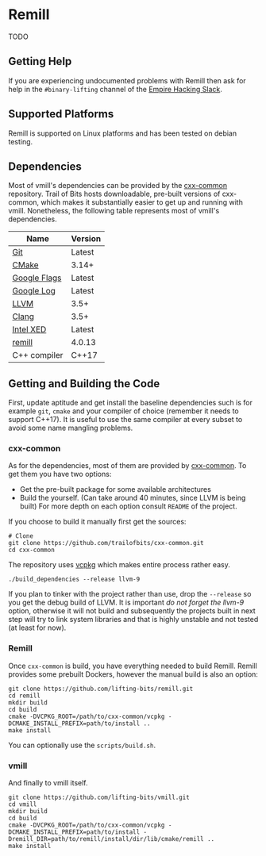 # Remill

TODO

## Getting Help

If you are experiencing undocumented problems with Remill then ask for help in the `#binary-lifting` channel of the [Empire Hacking Slack](https://empireslacking.herokuapp.com/).

## Supported Platforms

Remill is supported on Linux platforms and has been tested on debian testing.

## Dependencies

Most of vmill's dependencies can be provided by the [cxx-common](https://github.com/trailofbits/cxx-common) repository. Trail of Bits hosts downloadable, pre-built versions of cxx-common, which makes it substantially easier to get up and running with vmill. Nonetheless, the following table represents most of vmill's dependencies.

| Name | Version |
| ---- | ------- |
| [Git](https://git-scm.com/) | Latest |
| [CMake](https://cmake.org/) | 3.14+ |
| [Google Flags](https://github.com/google/glog) | Latest |
| [Google Log](https://github.com/google/glog) | Latest |
| [LLVM](http://llvm.org/) | 3.5+ |
| [Clang](http://clang.llvm.org/) | 3.5+ |
| [Intel XED](https://software.intel.com/en-us/articles/xed-x86-encoder-decoder-software-library) | Latest |
| [remill](https://github.com/lifting-bits/remill) | 4.0.13 |
| C++ compiler | C++17 |

## Getting and Building the Code

First, update aptitude and get install the baseline dependencies such is for example `git`, `cmake` and your compiler of choice (remember it needs to support C++17). It is useful to use the same compiler at every subset to avoid some name mangling problems.

### cxx-common

As for the dependencies, most of them are provided by [cxx-common](https://github.com/trailofbits/cxx-common). To get them you have two options:
  * Get the pre-built package for some available architectures
  * Build the yourself. (Can take around 40 minutes, since LLVM is being built)
For more depth on each option consult `README` of the project.

If you choose to build it manually first get the sources:
```shell
# Clone
git clone https://github.com/trailofbits/cxx-common.git
cd cxx-common
```

The repository uses [vcpkg](https://github.com/microsoft/vcpkg) which makes entire process rather easy.
```shell
./build_dependencies --release llvm-9
```
If you plan to tinker with the project rather than use, drop the `--release` so you get the debug build
of LLVM. It is important *do not forget the llvm-9* option, otherwise it will not build and subsequently
the projects built in next step will try to link system libraries and that is highly unstable and not
tested (at least for now).

### Remill

Once `cxx-common` is build, you have everything needed to build Remill.
Remill provides some prebuilt Dockers, however the manual build is also an option:
```shell
git clone https://github.com/lifting-bits/remill.git
cd remill
mkdir build
cd build
cmake -DVCPKG_ROOT=/path/to/cxx-common/vcpkg -DCMAKE_INSTALL_PREFIX=path/to/install ..
make install
```
You can optionally use the `scripts/build.sh`.

### vmill

And finally to vmill itself.
```
git clone https://github.com/lifting-bits/vmill.git
cd vmill
mkdir build
cd build
cmake -DVCPKG_ROOT=/path/to/cxx-common/vcpkg -DCMAKE_INSTALL_PREFIX=path/to/install -Dremill_DIR=path/to/remill/install/dir/lib/cmake/remill ..
make install
```

